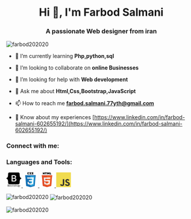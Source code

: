 <h1 align="center">Hi 👋, I'm Farbod Salmani</h1>
<h3 align="center">A passionate Web designer from iran</h3>
<p align="left"> <img src="https://komarev.com/ghpvc/?username=farbod202020&label=Profile%20views&color=0e75b6&style=flat" alt="farbod202020" /> </p>

- 🌱 I’m currently learning **Php,python,sql**

- 👯 I’m looking to collaborate on **online Businesses**

- 🤝 I’m looking for help with **Web development**

- 💬 Ask me about **Html,Css,Bootstrap,JavaScript**

- 📫 How to reach me **farbod.salmani.77yth@gmail.com**

- 📄 Know about my experiences [https://www.linkedin.com/in/farbod-salmani-602655192/](https://www.linkedin.com/in/farbod-salmani-602655192/)

<h3 align="left">Connect with me:</h3>
<p align="left">
</p>

<h3 align="left">Languages and Tools:</h3>
<p align="left"> <a href="https://getbootstrap.com" target="_blank" rel="noreferrer"> <img src="https://raw.githubusercontent.com/devicons/devicon/master/icons/bootstrap/bootstrap-plain-wordmark.svg" alt="bootstrap" width="40" height="40"/> </a> <a href="https://www.w3schools.com/css/" target="_blank" rel="noreferrer"> <img src="https://raw.githubusercontent.com/devicons/devicon/master/icons/css3/css3-original-wordmark.svg" alt="css3" width="40" height="40"/> </a> <a href="https://www.w3.org/html/" target="_blank" rel="noreferrer"> <img src="https://raw.githubusercontent.com/devicons/devicon/master/icons/html5/html5-original-wordmark.svg" alt="html5" width="40" height="40"/> </a> <a href="https://developer.mozilla.org/en-US/docs/Web/JavaScript" target="_blank" rel="noreferrer"> <img src="https://raw.githubusercontent.com/devicons/devicon/master/icons/javascript/javascript-original.svg" alt="javascript" width="40" height="40"/> </a> </p>

<p><img align="left" src="https://github-readme-stats.vercel.app/api/top-langs?username=farbod202020&show_icons=true&locale=en&layout=compact" alt="farbod202020" /></p>

<p>&nbsp;<img align="center" src="https://github-readme-stats.vercel.app/api?username=farbod202020&show_icons=true&locale=en" alt="farbod202020" /></p>

<p><img align="center" src="https://github-readme-streak-stats.herokuapp.com/?user=farbod202020&" alt="farbod202020" /></p>
